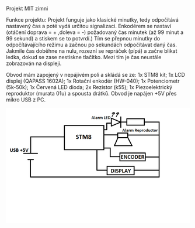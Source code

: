 Projekt MIT zimni

Funkce projektu:
Projekt funguje jako klasické minutky, tedy odpočítává nastavený čas a poté vydá určitou signalizaci.
Enkodérem se nastaví (otáčení doprava = + ,doleva = -)  požadovaný čas minutek (až 99 minut a 99 sekund) a stiskem se to potvrdí.) 
Tím se přepnou minutky do odpočítávajícího režimu a začnou po sekundách odpočítávat daný čas.
Jakmile čas doběhne na nulu, rozezní se repráček (pípá) a začne blikat ledka, dokud se zase nestiskne tlačítko.
Mezi tím je čas neustále zobrazován na displeji.

Obvod mám zapojený v nepájivém poli a skládá se ze: 
1x STM8 kit; 
1x LCD displej (QAPASS 1602A); 
1x Rotační enkodér (HW-040);
1x Potenciometr (5k-50k); 
1x Červená LED dioda; 
2x Rezistor (k55); 
1x Piezoelektrický reproduktor (murata 01u) 
a spousta drátků.
Obvod je napájen +5V přes mikro USB z PC.

![Jednoduché blokové schéma]( https://github.com/mikroprocesorovka/1-projekt-zimni-TurboMaster69/blob/main/schema%20proj1.png )
